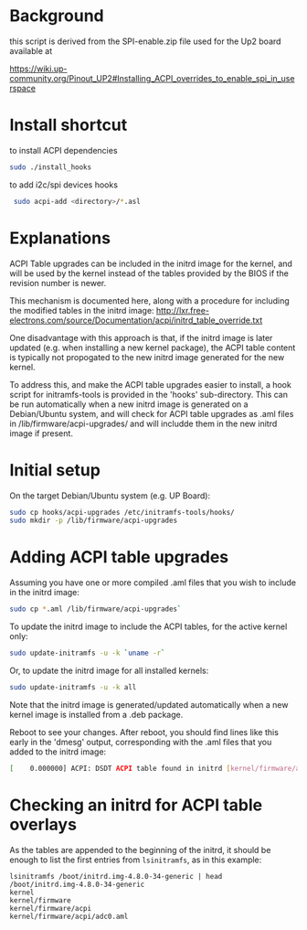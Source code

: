 # Background
this script is derived from the SPI-enable.zip file used for the Up2
board available at

https://wiki.up-community.org/Pinout_UP2#Installing_ACPI_overrides_to_enable_spi_in_userspace

# Install shortcut
to install ACPI dependencies
```bash
sudo ./install_hooks
```

to add i2c/spi devices hooks
```bash
 sudo acpi-add <directory>/*.asl
 ```

# Explanations

ACPI Table upgrades can be included in the initrd image for the kernel, and
will be used by the kernel instead of the tables provided by the BIOS if
the revision number is newer.

This mechanism is documented here, along with a procedure for including the
modified tables in the initrd image:
http://lxr.free-electrons.com/source/Documentation/acpi/initrd_table_override.txt

One disadvantage with this approach is that, if the initrd image is later updated
(e.g. when installing a new kernel package), the ACPI table content is typically
not propogated to the new initrd image generated for the new kernel.

To address this, and make the ACPI table upgrades easier to install, a hook script
for initramfs-tools is provided in the 'hooks' sub-directory.  This can be run
automatically when a new initrd image is generated on a Debian/Ubuntu system, and
will check for ACPI table upgrades as .aml files in /lib/firmware/acpi-upgrades/
and will includde them in the new initrd image if present.

# Initial setup
On the target Debian/Ubuntu system (e.g. UP Board):

``` bash
sudo cp hooks/acpi-upgrades /etc/initramfs-tools/hooks/
sudo mkdir -p /lib/firmware/acpi-upgrades
```

# Adding ACPI table upgrades
Assuming you have one or more compiled .aml files that you wish to include in the initrd image:

``` bash
sudo cp *.aml /lib/firmware/acpi-upgrades`
```

To update the initrd image to include the ACPI tables, for the active kernel only:

``` bash
sudo update-initramfs -u -k `uname -r`
```

Or, to update the initrd image for all installed kernels:
``` bash
sudo update-initramfs -u -k all
```

Note that the initrd image is generated/updated automatically when a new kernel
image is installed from a .deb package.

Reboot to see your changes.  After reboot, you should find lines like this early in the
'dmesg' output, corresponding with the .aml files that you added to the initrd image:

``` bash
[    0.000000] ACPI: DSDT ACPI table found in initrd [kernel/firmware/acpi/dsdt.aml][0x16673]
```

# Checking an initrd for ACPI table overlays
As the tables are appended to the beginning of the initrd, it should be enough
to list the first entries from `lsinitramfs`, as in this example:
```
lsinitramfs /boot/initrd.img-4.8.0-34-generic | head
/boot/initrd.img-4.8.0-34-generic
kernel
kernel/firmware
kernel/firmware/acpi
kernel/firmware/acpi/adc0.aml
```
